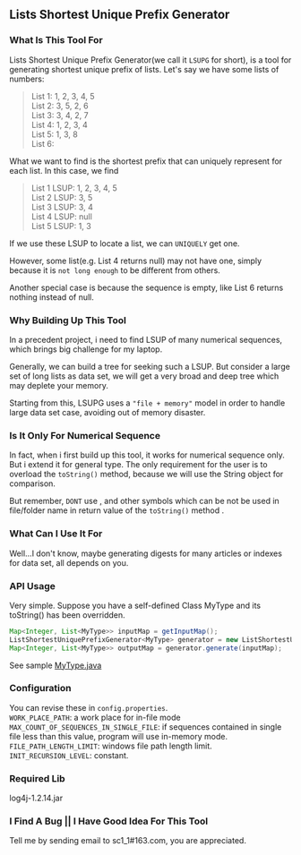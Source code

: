 ## Lists Shortest Unique Prefix Generator
### What Is This Tool For
Lists Shortest Unique Prefix Generator(we call it `LSUPG` for short), is a tool for generating shortest unique prefix of lists.
Let's say we have some lists of numbers:

> List 1: 1, 2, 3, 4, 5   
> List 2: 3, 5, 2, 6   
> List 3: 3, 4, 2, 7  
> List 4: 1, 2, 3, 4  
> List 5: 1, 3, 8  
> List 6:

What we want to find is the shortest prefix that can uniquely represent for each list. In this case, we find

> List 1 LSUP: 1, 2, 3, 4, 5  
> List 2 LSUP: 3, 5   
> List 3 LSUP: 3, 4  
> List 4 LSUP: null  
> List 5 LSUP: 1, 3

If we use these LSUP to locate a list, we can `UNIQUELY` get one. 

However, some list(e.g. List 4 returns null) may not have one, simply because it is `not long enough` to be different from others. 

Another special case is because the sequence is empty, like List 6 returns nothing instead of null.

### Why Building Up This Tool
In a precedent project, i need to find LSUP of many numerical sequences, which brings big challenge for my laptop.

Generally, we can build a tree for seeking such a LSUP. But consider a large set of long lists as data set, we will get a very broad and deep tree which may deplete your memory.  

Starting from this, LSUPG uses a `"file + memory"` model in order to handle large data set case, avoiding out of memory disaster.

### Is It Only For Numerical Sequence
In fact, when i first build up this tool, it works for numerical sequence only. But i extend it for general type. The only requirement for the user is to overload the `toString()` method, because we will use the String object for comparison.

But remember, `DONT` use <u>,</u> and other symbols which can be not be used in file/folder name in return value of the `toString()` method .

### What Can I Use It For
Well...I don't know, maybe generating digests for many articles or indexes for data set, all depends on you.

### API Usage
Very simple. Suppose you have a self-defined Class MyType and its toString() has been overridden.
```java
Map<Integer, List<MyType>> inputMap = getInputMap();
ListShortestUniquePrefixGenerator<MyType> generator = new ListShortestUniquePrefixGenerator<MyType>();
Map<Integer, List<MyType>> outputMap = generator.generate(inputMap);
```
See sample [MyType.java](src/com/sample/MyType.java)

### Configuration
You can revise these in `config.properties`.  
`WORK_PLACE_PATH`: a work place for in-file mode  
`MAX_COUNT_OF_SEQUENCES_IN_SINGLE_FILE`: if sequences contained in single file less than this value, program will use in-memory mode.   
`FILE_PATH_LENGTH_LIMIT`: windows file path length limit.  
`INIT_RECURSION_LEVEL`: constant.  

### Required Lib
log4j-1.2.14.jar  

### I Find A Bug || I Have Good Idea For This Tool
Tell me by sending email to sc1_1#163.com, you are appreciated.